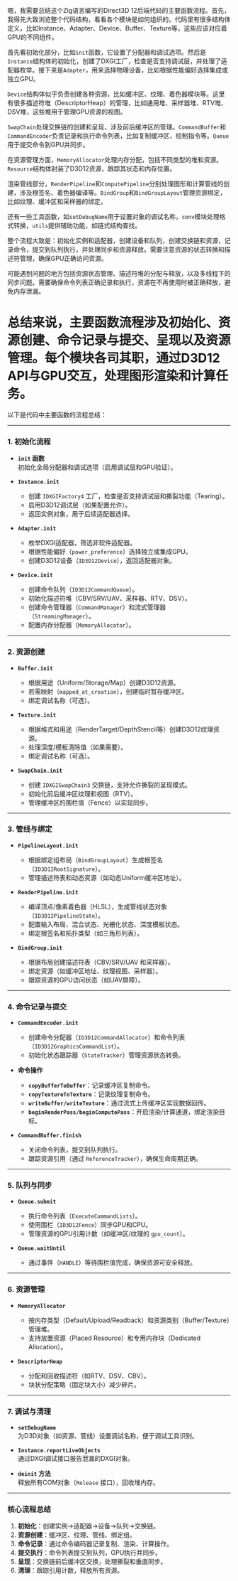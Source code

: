 嗯，我需要总结这个Zig语言编写的Direct3D 12后端代码的主要函数流程。首先，我得先大致浏览整个代码结构，看看各个模块是如何组织的。代码里有很多结构体定义，比如Instance、Adapter、Device、Buffer、Texture等，这些应该对应着GPU的不同组件。

首先看初始化部分，比如`init`函数，它设置了分配器和调试选项。然后是`Instance`结构体的初始化，创建了DXGI工厂，检查是否支持调试层，并处理了适配器枚举。接下来是`Adapter`，用来选择物理设备，比如根据性能偏好选择集成或独立GPU。

`Device`结构体似乎负责创建各种资源，比如缓冲区、纹理、着色器模块等。这里有很多描述符堆（DescriptorHeap）的管理，比如通用堆、采样器堆、RTV堆、DSV堆，这些堆用于管理GPU资源的视图。

`SwapChain`处理交换链的创建和呈现，涉及前后缓冲区的管理。`CommandBuffer`和`CommandEncoder`负责记录和执行命令列表，比如复制缓冲区、绘制指令等。`Queue`用于提交命令到GPU并同步。

在资源管理方面，`MemoryAllocator`处理内存分配，包括不同类型的堆和资源。`Resource`结构体封装了D3D12资源，跟踪其状态和内存位置。

渲染管线部分，`RenderPipeline`和`ComputePipeline`分别处理图形和计算管线的创建，涉及根签名、着色器编译等。`BindGroup`和`BindGroupLayout`管理资源绑定，比如纹理、缓冲区和采样器的绑定。

还有一些工具函数，如`setDebugName`用于设置对象的调试名称，`conv`模块处理格式转换，`utils`提供辅助功能，如链式结构查找。

整个流程大致是：初始化实例和适配器，创建设备和队列，创建交换链和资源，记录命令，提交到队列执行，并处理同步和资源释放。需要注意资源的状态转换和描述符管理，确保GPU正确访问资源。

可能遇到问题的地方包括资源状态管理、描述符堆的分配与释放，以及多线程下的同步问题。需要确保命令列表正确记录和执行，资源在不再使用时被正确释放，避免内存泄漏。

总结来说，主要函数流程涉及初始化、资源创建、命令记录与提交、呈现以及资源管理。每个模块各司其职，通过D3D12 API与GPU交互，处理图形渲染和计算任务。
================================================
以下是代码中主要函数的流程总结：

---

### **1. 初始化流程**
- **`init` 函数**  
  初始化全局分配器和调试选项（启用调试层和GPU验证）。

- **`Instance.init`**  
  - 创建 `IDXGIFactory4` 工厂，检查是否支持调试层和撕裂功能（Tearing）。  
  - 启用D3D12调试层（如果配置允许）。  
  - 返回实例对象，用于后续适配器选择。

- **`Adapter.init`**  
  - 枚举DXGI适配器，筛选非软件适配器。  
  - 根据性能偏好（`power_preference`）选择独立或集成GPU。  
  - 创建D3D12设备（`ID3D12Device`），返回适配器对象。

- **`Device.init`**  
  - 创建命令队列（`ID3D12CommandQueue`）。  
  - 初始化描述符堆（CBV/SRV/UAV、采样器、RTV、DSV）。  
  - 创建命令管理器（`CommandManager`）和流式管理器（`StreamingManager`）。  
  - 配置内存分配器（`MemoryAllocator`）。

---

### **2. 资源创建**
- **`Buffer.init`**  
  - 根据用途（Uniform/Storage/Map）创建D3D12资源。  
  - 若需映射（`mapped_at_creation`），创建临时暂存缓冲区。  
  - 绑定调试名称（可选）。

- **`Texture.init`**  
  - 根据格式和用途（RenderTarget/DepthStencil等）创建D3D12纹理资源。  
  - 处理深度/模板清除值（如果需要）。  
  - 绑定调试名称（可选）。

- **`SwapChain.init`**  
  - 创建 `IDXGISwapChain3` 交换链，支持允许撕裂的呈现模式。  
  - 初始化前后缓冲区纹理和视图（RTV）。  
  - 管理缓冲区的围栏值（Fence）以实现同步。

---

### **3. 管线与绑定**
- **`PipelineLayout.init`**  
  - 根据绑定组布局（`BindGroupLayout`）生成根签名（`ID3D12RootSignature`）。  
  - 管理描述符表和动态资源（如动态Uniform缓冲区地址）。

- **`RenderPipeline.init`**  
  - 编译顶点/像素着色器（HLSL），生成管线状态对象（`ID3D12PipelineState`）。  
  - 配置输入布局、混合状态、光栅化状态、深度模板状态。  
  - 绑定根签名和拓扑类型（如三角形列表）。

- **`BindGroup.init`**  
  - 根据布局创建描述符表（CBV/SRV/UAV 和采样器）。  
  - 绑定资源（如缓冲区地址、纹理视图、采样器）。  
  - 跟踪资源的GPU访问状态（如UAV屏障）。

---

### **4. 命令记录与提交**
- **`CommandEncoder.init`**  
  - 创建命令分配器（`ID3D12CommandAllocator`）和命令列表（`ID3D12GraphicsCommandList`）。  
  - 初始化状态跟踪器（`StateTracker`）管理资源状态转换。

- **命令操作**  
  - **`copyBufferToBuffer`**：记录缓冲区复制命令。  
  - **`copyTextureToTexture`**：记录纹理复制命令。  
  - **`writeBuffer/writeTexture`**：通过流式上传缓冲区实现数据回传。  
  - **`beginRenderPass/beginComputePass`**：开启渲染/计算通道，绑定渲染目标。

- **`CommandBuffer.finish`**  
  - 关闭命令列表，提交到队列执行。  
  - 跟踪资源引用（通过 `ReferenceTracker`），确保生命周期正确。

---

### **5. 队列与同步**
- **`Queue.submit`**  
  - 执行命令列表（`ExecuteCommandLists`）。  
  - 使用围栏（`ID3D12Fence`）同步GPU和CPU。  
  - 管理资源的GPU引用计数（如缓冲区/纹理的 `gpu_count`）。

- **`Queue.waitUntil`**  
  - 通过事件（`HANDLE`）等待围栏值完成，确保资源可安全释放。

---

### **6. 资源管理**
- **`MemoryAllocator`**  
  - 按内存类型（Default/Upload/Readback）和资源类别（Buffer/Texture）管理堆。  
  - 支持放置资源（Placed Resource）和专用内存块（Dedicated Allocation）。

- **`DescriptorHeap`**  
  - 分配和回收描述符（如RTV、DSV、CBV）。  
  - 块状分配策略（固定块大小）减少碎片。

---

### **7. 调试与清理**
- **`setDebugName`**  
  为D3D对象（如资源、管线）设置调试名称，便于调试工具识别。

- **`Instance.reportLiveObjects`**  
  通过DXGI调试接口报告泄漏的DXGI对象。

- **`deinit` 方法**  
  释放所有COM对象（`Release` 接口），回收堆内存。

---

### **核心流程总结**
1. **初始化**：创建实例→适配器→设备→队列→交换链。  
2. **资源创建**：缓冲区、纹理、管线、绑定组。  
3. **命令记录**：通过命令编码器记录复制、渲染、计算操作。  
4. **提交执行**：命令列表提交到队列，GPU执行并同步。  
5. **呈现**：交换链前后缓冲区交换，处理撕裂和垂直同步。  
6. **清理**：跟踪引用计数，释放所有资源。